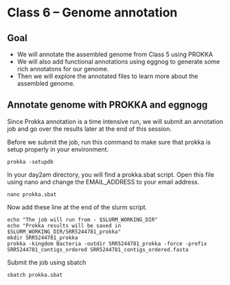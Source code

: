 Class 6 – Genome annotation
===========================

Goal
----
- We will annotate the assembled genome from Class 5 using PROKKA
- We will also add functional annotations using eggnog to generate some rich annotatons for our genome.
- Then we will explore the annotated files to learn more about the assembled genome.

Annotate genome with PROKKA and eggnogg
---------------------------------------

Since Prokka annotation is a time intensive run, we will submit an annotation job and go over the results later at the end of this session. 


Before we submit the job, run this command to make sure that prokka is setup properly in your environment.

```
prokka -setupdb
```

In your day2am directory, you will find a prokka.sbat script. Open this file using nano and change the EMAIL_ADDRESS to your email address.

```
nano prokka.sbat

```

Now add these line at the end of the slurm script.

```
echo "The job will run from - $SLURM_WORKING_DIR"
echo "Prokka results will be saved in $SLURM_WORKING_DIR/SRR5244781_prokka"
mkdir SRR5244781_prokka 
prokka -kingdom Bacteria -outdir SRR5244781_prokka -force -prefix SRR5244781_contigs_ordered SRR5244781_contigs_ordered.fasta

```

Submit the job using sbatch

```
sbatch prokka.sbat
```

